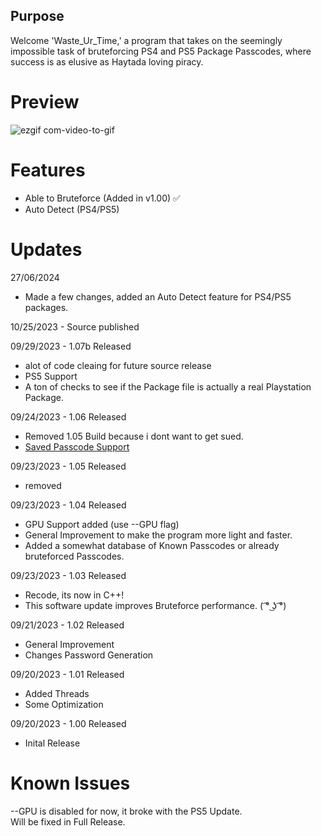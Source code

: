 ## Purpose

Welcome 'Waste_Ur_Time,' a program that takes on the seemingly impossible task of bruteforcing PS4 and PS5 Package Passcodes, where success is as elusive as Haytada loving piracy.

# Preview

![ezgif com-video-to-gif](https://github.com/HoppersPS4/Waste_Ur_Time/assets/80831610/214df483-16ec-47ba-bc77-0b695cad1843)

# Features
  - Able to Bruteforce (Added in v1.00) ✅
  - Auto Detect (PS4/PS5)

# Updates

27/06/2024
- Made a few changes, added an Auto Detect feature for PS4/PS5 packages.

10/25/2023 - Source published

09/29/2023 - 1.07b Released
- alot of code cleaing for future source release
- PS5 Support
- A ton of checks to see if the Package file is actually a real Playstation Package.

09/24/2023 - 1.06 Released
- Removed 1.05 Build because i dont want to get sued.
- [Saved Passcode Support](https://github.com/HoppersPS4/Waste_Ur_Time/tree/main#ps4_passcodestxt--ps5_passcodestxt)

09/23/2023 - 1.05 Released
- removed

09/23/2023 - 1.04 Released
  - GPU Support added (use --GPU flag)
  - General Improvement to make the program more light and faster.
  - Added a somewhat database of Known Passcodes or already bruteforced Passcodes.

09/23/2023 - 1.03 Released
  - Recode, its now in C++!
  - This software update improves Bruteforce performance. ( ͡° ͜ʖ ͡°)

09/21/2023 - 1.02 Released
  - General Improvement
  - Changes Password Generation
    
09/20/2023 - 1.01 Released
  - Added Threads
  - Some Optimization
    
09/20/2023 - 1.00 Released
  - Inital Release

# Known Issues
--GPU is disabled for now, it broke with the PS5 Update.<br>
Will be fixed in Full Release.
